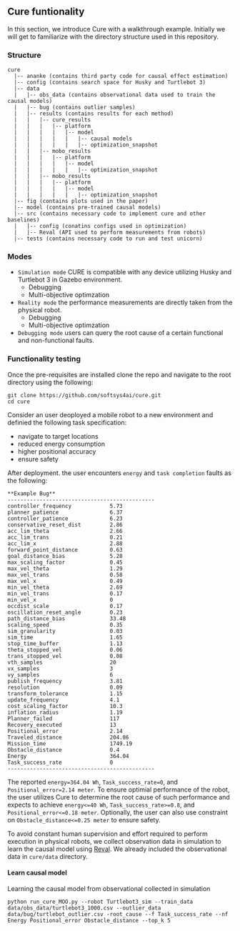 ## Cure funtionality
In this section, we introduce Cure with a walkthrough example. Initially we will get to familiarize with the directory structure used in this repository.

### Structure
```
cure
  |-- ananke (contains third party code for causal effect estimation)
  |-- config (contains search space for Husky and Turtlebot 3)
  |-- data
  |   |-- obs_data (contains observational data used to train the causal models)
  |   |-- bug (contains outlier samples)
  |   |-- results (contains results for each method)
  |   |   |-- cure_results
  |   |   |   |-- platform  
  |   |   |   |   |-- model
  |   |   |   |   |   |-- causal models
  |   |   |   |   |   |-- optimization_snapshot 
  |   |   |-- mobo_results
  |   |   |   |-- platform  
  |   |   |   |   |-- model
  |   |   |   |   |   |-- optimization_snapshot 
  |   |   |-- mobo_results
  |   |   |   |-- platform  
  |   |   |   |   |-- model
  |   |   |   |   |   |-- optimization_snapshot                      
  |-- fig (contains plots used in the paper)
  |-- model (contains pre-trained causal models)  
  |-- src (contains necessary code to implement cure and other baselines)
  |   |-- config (conatins configs used in optimization)
  |   |-- Reval (API used to perform measurements from robots)
  |-- tests (contains necessary code to run and test unicorn)

```
### Modes
- `Simulation mode` CURE is compatible with any device utilizing Husky and Turtlebot 3 in Gazebo environment.
  - Debugging
  - Multi-objective optimzation
- `Reality mode` the performance measurements are directly taken from the physical robot.
  - Debugging
  - Multi-objective optimzation
- `Debugging mode` users can query the root cause of a certain functional and non-functional faults.

### Functionality testing
Once the pre-requisites are installed clone the repo and navigate to the root directory using the following:
```
git clone https://github.com/softsys4ai/cure.git
cd cure
```
Consider an user deoployed a mobile robot to a new environment and definied the following task specification:
- navigate to target locations
- reduced energy consumption
- higher positional accuracy
- ensure safety 

After deployment. the user encounters `energy` and `task completion` faults as the following:  

```
**Example Bug**
----------------------------------------------
controller_frequency	        5.73
planner_patience	            6.37
controller_patience	            6.23
conservative_reset_dist	        2.86
acc_lim_theta	                2.66
acc_lim_trans	                0.21
acc_lim_x	                    2.88
forward_point_distance	        0.63
goal_distance_bias	            5.28
max_scaling_factor	            0.45
max_vel_theta	                1.29
max_vel_trans	                0.58
max_vel_x	                    0.49
min_vel_theta	                2.69
min_vel_trans	                0.17
min_vel_x	                    0
occdist_scale	                0.17
oscillation_reset_angle	        0.23
path_distance_bias	            33.48
scaling_speed	                0.35
sim_granularity	                0.03
sim_time	                    1.65
stop_time_buffer	            1.13
theta_stopped_vel	            0.06
trans_stopped_vel	            0.08
vth_samples	                    20
vx_samples	                    3
vy_samples	                    6
publish_frequency	            3.81
resolution	                    0.09
transform_tolerance	            1.15
update_frequency	            4.1
cost_scaling_factor	            10.3
inflation_radius	            1.19
Planner_failed	                117
Recovery_executed	            13
Positional_error	            2.14
Traveled_distance	            204.86
Mission_time	                1749.19
Obstacle_distance	            0.4
Energy	                        364.04
Task_success_rate	            0
----------------------------------------------
```
The reported `energy=364.04 Wh`,  `Task_success_rate=0`, and `Positional_error=2.14 meter`. To ensure optimial performance of the robot, the user utilizes Cure to determine the root cause of such performance and expects to achieve `energy<=40 Wh`,  `Task_success_rate>=0.8`, and `Positional_error<=0.18 meter`. Optionally, the user can also use constraint on `Obstacle_distance<=0.25 meter` to ensure safety. 

To avoid constant human supervision and effort required to perform execution in physical robots, we collect observation data in simulation to learn the causal model using [Reval](https://github.com/softsys4ai/cure/blob/main/src/Reval/README.md). We already included the observational data in `cure/data` directory.

#### Learn causal model
Learning the causal model from observational collected in simulation
```
python run_cure_MOO.py --robot Turtlebot3_sim --train_data data/obs_data/turtlebot3_1000.csv --outlier_data data/bug/turtlebot_outlier.csv -root_cause --f Task_success_rate --nf Energy Positional_error Obstacle_distance --top_k 5

```

